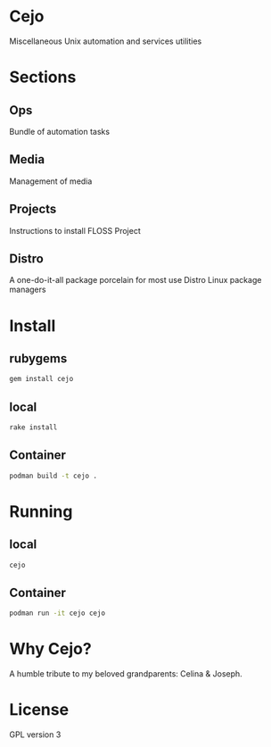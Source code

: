 # Cejo
  Miscellaneous Unix automation and services utilities

# Sections

## Ops
   Bundle of automation tasks

## Media
   Management of media

## Projects
   Instructions to install FLOSS Project

## Distro
   A one-do-it-all package porcelain for most use Distro Linux package managers

# Install

## rubygems
```sh
gem install cejo
```

## local
```sh
rake install
```

## Container
```sh
podman build -t cejo .
```


# Running

## local
```sh
cejo
```

## Container
```sh
podman run -it cejo cejo
```

# Why Cejo?
A humble tribute to my beloved grandparents: Celina & Joseph.

# License
  GPL version 3
